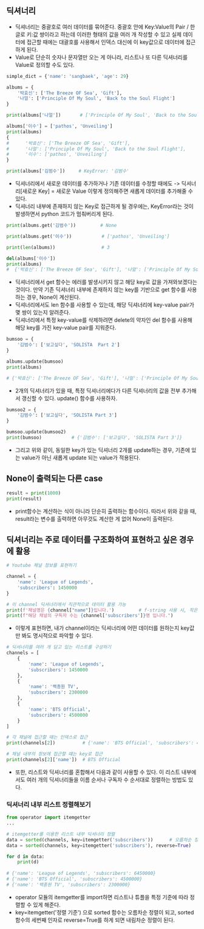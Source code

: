 ## 딕셔너리
- 딕셔너리는 중괄호로 여러 데이터를 묶어준다. 중괄호 안에 Key:Value의 Pair / 한글로 키:값 쌍이라고 하는데 이러한 형태의 값을 여러 개 작성할 수 있고 실제 데이터에 접근할 때에는 대괄호를 사용해서 인덱스 대신에 이 key값으로 데이터에 접근하게 된다.
- Value로 단순히 숫자나 문자열만 오는 게 아니라, 리스트나 또 다른 딕셔너리를 Value로 정의할 수도 있다.

```python 
simple_dict = {'name': 'sangbaek', 'age': 29}

albums = {
    '박효신': ['The Breeze OF Sea', 'Gift'],
    '나얼': ['Principle Of My Soul', 'Back to the Soul Flight']
}

print(albums['나얼'])       # ['Principle Of My Soul', 'Back to the Soul Flight']

albums['이수'] = ['pathos', 'Unveiling']
print(albums)
{
#      '박효신': ['The Breeze OF Sea', 'Gift'], 
#      '나얼': ['Principle Of My Soul', 'Back to the Soul Flight'], 
#      '이수': ['pathos', 'Unveiling']
}

print(albums['김범수'])     # KeyError: '김범수'
```

- 딕셔너리에서 새로운 데이터를 추가하거나 기존 데이터를 수정할 때에도 -> 딕셔너리[새로운 Key] = 새로운 Value 이렇게 정의해주면 새롭게 데이터를 추가해줄 수 있다. 
- 딕셔너리 내부에 존재하지 않는 Key로 접근하게 될 경우에는, KeyError라는 것이 발생하면서 python 코드가 멈춰버리게 된다.  


```python
print(albums.get('김범수'))         # None

print(albums.get('이수'))           # ['pathos', 'Unveiling']

print(len(albums))                 # 3

del(albums['이수'])
print(albums)                      
#  {'박효신': ['The Breeze OF Sea', 'Gift'], '나얼': ['Principle Of My Soul', 'Back to the Soul Flight']}
```

- 딕셔너리에서 get 함수는 에러를 발생시키지 않고 해당 key로 값을 가져와보겠다는 것이다. 만약 기존 딕셔너리 내부에 존재하지 않는 key를 기반으로 get 함수를 사용하는 경우, None이 계산된다.
- 딕셔너리에서도 len 함수를 사용할 수 있는데, 해당 딕셔너리에 key-value pair가 몇 쌍이 있는지 알려준다.
- 딕셔너리에서 특정 key-value를 삭제하려면 delete의 약자인 del 함수를 사용해 해당 key를 가진 key-value pair를 지워준다. 


```python
bumsoo = {
    '김범수': ['보고싶다', 'SOLISTA  Part 2']
}

albums.update(bumsoo)
print(albums)

# {'박효신': ['The Breeze OF Sea', 'Gift'], '나얼': ['Principle Of My Soul', 'Back to the Soul Flight'], '김범수': ['보고싶다', 'SOLISTA  Part 2']}
```

- 2개의 딕셔너리가 있을 때, 특정 딕셔너리에다가 다른 딕셔너리의 값을 전부 추가해서 갱신할 수 있다. update() 함수를 사용하자.


```python
bumsoo2 = {
    '김범수': ['보고싶다', 'SOLISTA Part 3']
}

bumsoo.update(bumsoo2)
print(bumsoo)           # {'김범수': ['보고싶다', 'SOLISTA Part 3']}
```

- 그리고 위와 같이, 동일한 key가 있는 딕셔너리 2개를 update하는 경우, 기존에 있는 value가 아닌 새롭게 update 되는 value가 적용된다.


## None이 출력되는 다른 case

```python
result = print(1000)
print(result)
```

- print함수는 계산하는 식이 아니라 단순히 출력하는 함수이다. 따라서 위와 같을 때, result라는 변수를 출력하면 아무것도 계산한 게 없어 None이 출력된다.


## 딕셔너리는 주로 데이터를 구조화하여 표현하고 싶은 경우에 활용

```python
# Youtube 채널 정보를 표현하기

channel = {
    'name': 'League of Legends',
    'subscribers': 1450000
}

# 이 channel 딕셔너리에서 직관적으로 데이터 활용 가능
print(f'채널명은 {channel["name"]}입니다.')         # f-string 사용 시, 작은따옴표에 안에 작은따옴표 사용 불가. 큰 따옴표로 데이터 접근
print(f"해당 채널의 구독자 수는 {channel['subscribers']}명 입니다.")
```

- 이렇게 표현하면, 내가 channel이라는 딕셔너리에 어떤 데이터를 원하는지 key값만 봐도 명시적으로 파악할 수 있다.


```python
# 딕셔너리를 여러 개 담고 있는 리스트를 구성하기
channels = [
    {
        'name': 'League of Legends',
        'subscribers': 1450000
    },
    {
        'name': '백종원 TV',
        'subscribers': 2300000
    },
    {
        'name': 'BTS Official',
        'subscribers': 4500000
    }
]

# 각 채널에 접근할 때는 인덱스로 접근
print(channels[2])          # {'name': 'BTS Official', 'subscribers': 4500000}

# 채널 내부의 정보에 접근할 떄는 key로 접근
print(channels[2]['name'])  # BTS Official
```

- 또한, 리스트와 딕셔너리를 혼합해서 다음과 같이 사용할 수 있다. 이 리스트 내부에서도 여러 개의 딕셔너리들을 이름 순서나 구독자 수 순서대로 정렬하는 방법도 있다. 


### 딕셔너리 내부 리스트 정렬해보기
```python
from operator import itemgetter
...

# itemgetter를 이용한 리스트 내부 딕셔너리 정렬
data = sorted(channels, key=itemgetter('subscribers'))      # 오름차순 정렬
data = sorted(channels, key=itemgetter('subscribers'), reverse=True)    # 내림차순 정렬

for d in data:
    print(d)
 
# {'name': 'League of Legends', 'subscribers': 6450000}
# {'name': 'BTS Official', 'subscribers': 4500000}
# {'name': '백종원 TV', 'subscribers': 2300000}
```

- operator 모듈의 itemgetter를 import하면 리스트나 튜플을 특정 기준에 따라 정렬할 수 있게 해준다.
- key=itemgetter('정렬 기준') 으로 sorted 함수는 오름차순 정렬이 되고, sorted 함수의 세번째 인자로 reverse=True를 하게 되면 내림차순 정렬이 된다.

